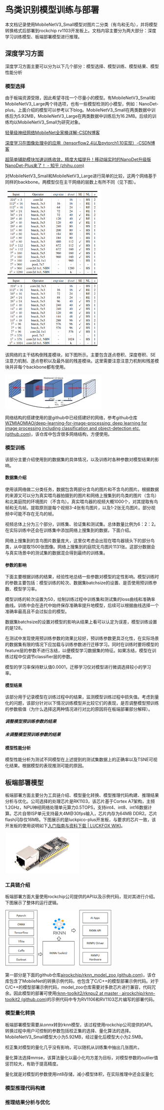 # 鸟类识别模型训练与部署

本文档记录使用MobileNetV3_Small模型对图片二分类（有鸟和无鸟），并将模型转换格式后部署到rockchip rv1103开发板上。文档内容主要分为两大部分：深度学习训练模型、板端部署模型进行推理。

## 深度学习方面

深度学习方面主要可以分为以下几个部分：模型选择、模型训练、模型结果、模型性能分析

### 模型选择

由于板端资源受限，因此希望寻找一个尽量小的模型。有MobileNetV3_Small和MobileNetV3_Large两个待选项，也有一些模型检测的小模型，例如：NanoDet-plus。上面介绍的模型可以参考以下blog。MobileNetV3_Small在两类数据中训练后为5.92MB，MobileNetV3_Large在两类数据中训练后为16.2MB。后续的训练均以MobileNetV3_Small为研究对象。

[轻量级神经网络MobileNet全家桶详解-CSDN博客](https://blog.csdn.net/qq_37555071/article/details/108393809)

[深度学习在图像处理中的应用（tensorflow2.4以及pytorch1.10实现）-CSDN博客](https://blog.csdn.net/qq_37541097/article/details/103482003)

[超简单辅助模块加速训练收敛，精度大幅提升！移动端实时的NanoDet升级版NanoDet-Plus来了！ - 知乎 (zhihu.com)](https://zhuanlan.zhihu.com/p/449912627)

对MobileNetV3_Small和MobileNetV3_Large进行简单的比较，这两个网络基于同样的backbone。两模型仅在主干网络的层数上有所不同（见下图）。

<img src="报告.assets/21022260_5c06f899-b789-457c-ee3c-19da10c13c3f.png" alt="img" style="zoom:50%;" /><img src="报告.assets/21022260_53e1d498-bc2b-41f4-f339-273f89a84fb5.png" alt="img" style="zoom:50%;" />

该网络的主干结构倒残差模块，如下图所示。主要包含逐点卷积、深度卷积、SE注意力机制、逐点卷积以及最外层的残差模块。这里需要注意注意力机制和残差模块并非每个backbone都有使用。

<img src="报告.assets/21022260_4b595d34-292e-4de5-f723-1f6521b6ef19.png" alt="img" style="zoom:50%;" />

网络结构的搭建使用的是github中已经搭建好的网络，参考github仓库[WZMIAOMIAO/deep-learning-for-image-processing: deep learning for image processing including classification and object-detection etc. (github.com)](https://github.com/WZMIAOMIAO/deep-learning-for-image-processing)，该仓库中包含很多网络结构，方便使用。

### 模型训练

该部分主要介绍使用到的数据集的具体情况，以及训练时各种参数对模型结果的影响。

#### 数据集介绍

使用该网络做二分类任务，数据包含两部分含鸟的图片和不含鸟的图片。根据数据的来源又可以分为真实喂鸟器拍摄到的图片和网络上搜集到的鸟类的图片（含鸟）和北美庭院的环境图片（不含鸟）。真实喂鸟器的视频大概1000个，对其提取有鸟帧和无鸟帧。提取原则是每个视频3-4张有鸟图片，以及1-2张无鸟图片。部分视频中可能不存在无鸟的帧。

视频总体上分为三个部分，训练集、验证集和测试集。总体数量比例为6：2：2。在实际训练中还会在训练集中添加网络上搜集到的数据，下面介绍。

网络上搜集到的含鸟图片数量庞大，这里仅考虑会出现在喂鸟器镜头下的部分鸟类，从中提取1500张图像。网络上搜集到的庭院无鸟图片1131张。这部分数据会与真实场景中的测试集的数据混合得到最终的训练集。

#### 参数的影响

下面主要根据训练的结果，经验性地总结一些参数对模型的定性影响。模型训练时的参数主要包括：模型训练的轮次、数据集batchsize的设置、是否使用预训练参数、模型学习率。

模型训练的轮次设置为50，绘制训练过程中训练集和测试集的loss曲线和准确率曲线。训练中会在迭代中始终保存准确率提升地模型，后续可以根据曲线选择一个准确率最高且不会过拟合的模型。

数据集batchsize的设置对模型的影响从结果上看可以认定为误差，模型训练设置的是128。

在测试中发现使用预训练参数的效果比较好，预训练参数更具泛化性，在实际场景的数据集有限的情况下应加载与训练参数进行迁移学习。同时在训练时要将模型的feature层的参数不进行冻结，以便模型学习数据集的特征。如果冻结，模型在训练过程中仅调节classifier层的参数。

模型的学习率保持默认值0.0001，迁移学习仅对模型进行微调选择较小的学习率。

#### 模型结果

该部分用于记录模型在训练过程中的结果，监测模型训练过程中损失值。考虑到量化的问题，该部分针对以下情况训练模型并比较它们的表现，是否调整模型预训练的参数极值（为什么选择这两种情况进行对比的原因将在板端部署部分解释）。

##### 调整模型预训练参数的结果

##### 未调整模型预训练参数的结果

#### 模型性能分析

模型性能分析为测试不同模型在上述提到的测试集数据上的正确率以及TSNE可视化结果。根据模型的表现推测可能的原因。

## 板端部署模型

板端部署方面主要分为工具链介绍、模型量化转换、模型推理代码构建、推理结果分析与优化。公司选择的处理芯片是RK1103，该芯片基于Cortex A7架构，主频1.2GHz，NPU神经网络处理单元算力0.5TOPS，支持int4、int8、int16数据计算。芯片自带ISP单元支持最大4M@30fps输入，芯片内存为64MB DDR2。芯片flash闪存仅16MB。下图展示的是luckpico-plus开发板，与要求的芯片一致，该开发板的使用说明如下[入门指南与资料下载 | LUCKFOX WIKI](https://wiki.luckfox.com/zh/Luckfox-Pico/Download/)。

<img src="报告.assets/image-20240819093122943.png" alt="image-20240819093122943" style="zoom:50%;" />

### 工具链介绍

板端部署方面大量使用rockchip公司提供的API以及示例代码，现对其进行介绍。下图展示了整体的运行逻辑。

<img src="报告.assets/image-20240819094133086.png" alt="image-20240819094133086" style="zoom:50%;" />

第一部分是下面的github仓库[airockchip/rknn_model_zoo (github.com)](https://github.com/airockchip/rknn_model_zoo)，该仓库包含了MobileNet的转换示例代码，也包含了C/C++的模型部署示例代码。对于C/C++的模型部署示例代码，model_zoo仓库需要对多款芯片进行兼容，代码冗余。因此模型的部署可使用[rknn-toolkit2/rknpu2 at master · airockchip/rknn-toolkit2 (github.com)](https://github.com/airockchip/rknn-toolkit2/tree/master/rknpu2)的示例代码中专为RV1106和RV1103芯片编写的部署代码。

### 模型量化转换

板端部署模型需要从onnx转到rknn模型，该过程使用rockchip公司提供的API。转换过程中用户可控制的参数包括校正集的选择、量化算法的选择。MobileNetV3_Small模型大小为5.92MB，经过量化后模型大小为2.5MB。

校正集对模型的量化几乎没有影响，可以随机从训练集中抽出几张图片。

量化算法选择mmse，该算法量化以最小化均方差为目标，对模型参数的outlier值惩罚较大，有助于提高精度。

量化就是对模型的参数使用int8存储，减小模型体积，在实际推理中还会反量化

### 模型推理代码构建

### 推理结果分析与优化





